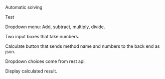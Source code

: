 Automatic solving

Test 

Dropdown menu:
Add, subtract, multiply, divide.

Two input boxes that take numbers.

Calculate button that sends method name and numbers to the back end as json.

Dropdown choices come from rest api.

Display calculated result.
